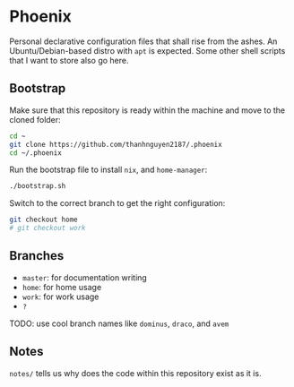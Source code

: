 # Phoenix

Personal declarative configuration files that shall rise from the ashes. An
Ubuntu/Debian-based distro with `apt` is expected. Some other shell scripts that
I want to store also go here.

## Bootstrap

Make sure that this repository is ready within the machine and move to the
cloned folder:

```sh
cd ~
git clone https://github.com/thanhnguyen2187/.phoenix
cd ~/.phoenix
```

Run the bootstrap file to install `nix`, and `home-manager`:

```sh
./bootstrap.sh
```

Switch to the correct branch to get the right configuration:

```sh
git checkout home
# git checkout work
```

## Branches

- `master`: for documentation writing
- `home`: for home usage
- `work`: for work usage
- `?`

TODO: use cool branch names like `dominus`, `draco`, and `avem`

## Notes

`notes/` tells us why does the code within this repository exist as it is.

